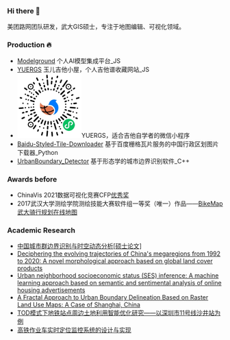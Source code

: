### Hi there 👋

美团路网团队研发，武大GIS硕士，专注于地图编辑、可视化领域。

### Production :fire:
- [Modelground](https://tryiscool.space) 个人AI模型集成平台_JS
- [YUERGS](https://tryiscool.space/music-score/) 玉儿吉他小屋，个人吉他谱收藏网站_JS
- <img src="./wxcode.jpg" height=150 width=150 />YUERGS，适合吉他自学者的微信小程序
- [Baidu-Styled-Tile-Downloader](https://github.com/ly15927086342/Baidu-Styled-Tile-Downloader) 基于百度栅格瓦片服务的中国行政区划图片下载器_Python
- [UrbanBoundary_Detector](https://github.com/ly15927086342/UrbanBoundary_Detector) 基于形态学的城市边界识别软件_C++

### Awards before

- ChinaVis 2021数据可视化竞赛CFP[优秀奖](http://www.chinavis.org/2021/challenge.html)
- 2017武汉大学测绘学院测绘技能大赛软件组一等奖（唯一）作品——[BikeMap武大骑行规划在线地图](https://github.com/ly15927086342/BikeMap)

### Academic Research
- [中国城市群边界识别与时空动态分析[硕士论文]](https://kns.cnki.net/kcms2/article/abstract?v=XRdBcB-NO4QuZ7Qo_pH12bOeFITf3QQDUx0LIyG_K85Gz46QpDg03_xw_RR7o9A3ekegotdMupwJn7haWqiCeTfb68C-HMbCi8nZqwOtyYbPsIrkFXL2n47S0JiD5eIDtaWJDYv5pDC-7ja4JtRo2gy9Rt3SlW16g3WybsuhJoIAw026SHU3Cb14opa5-5zu&uniplatform=NZKPT&language=CHS)
- [Deciphering the evolving trajectories of China's megaregions from 1992 to 2020: A novel morphological approach based on global land cover products](https://www.sciencedirect.com/science/article/abs/pii/S0143622824000109)
- [Urban neighborhood socioeconomic status (SES) inference: A machine learning approach based on semantic and sentimental analysis of online housing advertisements](https://www.sciencedirect.com/science/article/abs/pii/S0197397522000698)
- [A Fractal Approach to Urban Boundary Delineation Based on Raster Land Use Maps: A Case of Shanghai, China](https://www.mdpi.com/2073-445X/10/9/941)
- [TOD模式下地铁站点周边土地利用智能优化研究——以深圳市11号线沙井站为例](https://kns.cnki.net/kcms/detail/detail.aspx?dbcode=CAPJ&dbname=CAPJLAST&filename=CHXG20201225024&uniplatform=NZKPT&v=44qgDeFOLpnb1-7KJcGiUakdqN6beKylCo9zvIvCKO1wOKSJB4mzlmA5oQsNCmKe)
- [高铁作业车实时定位监控系统的设计与实现](https://kns.cnki.net/kcms2/article/abstract?v=XRdBcB-NO4TtA_Y7Z8Pha3CvNl0FVYQ5rHsbOZHlMOz77u0kM6HeHOuYeCXaJE8ByUKJNKu89CvEo2e-BEQtbhHX36m2TEgrX7aKV0Gi9TEp_9s5rL71oyMqtAgXvc8EimvmlislAMc7CZ-g45uliPILSWY601KHlMJvhMNYbcOGiAEbMBRDUkim2-CgHodp&uniplatform=NZKPT&language=CHS)


<!-- ### Offer:raised_hand:

- [x] 美团地图服务部（北京） -->


<!-- <img src="./wxcode.jpg" height=150 width=150 /> -->

<!-- [CSDN](https://blog.csdn.net/lyandgh) -->
<!-- [BikeMap](https://railwayhs.cn/bikemap/map.html) -->

<!-- [Bilibili](https://space.bilibili.com/107305087/) -->

<!--
**ly15927086342/ly15927086342** is a ✨ _special_ ✨ repository because its `README.md` (this file) appears on your GitHub profile.

Here are some ideas to get you started:

- 🔭 I’m currently working on ...
- 🌱 I’m currently learning ...
- 👯 I’m looking to collaborate on ...
- 🤔 I’m looking for help with ...
- 💬 Ask me about ...
- 📫 How to reach me: ...
- 😄 Pronouns: ...
- ⚡ Fun fact: ...
-->
